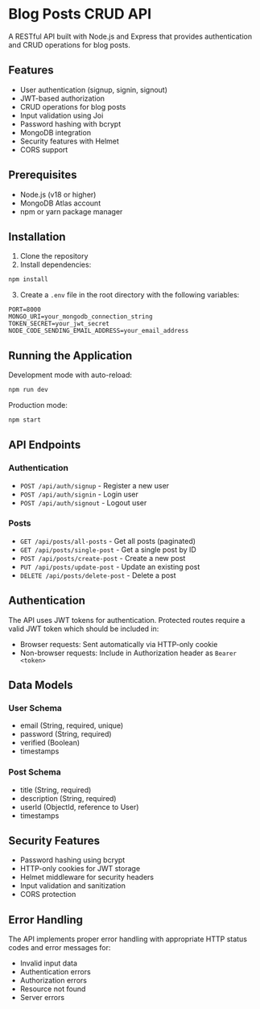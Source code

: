 # Blog Posts CRUD API

A RESTful API built with Node.js and Express that provides authentication and CRUD operations for blog posts.

## Features

- User authentication (signup, signin, signout)
- JWT-based authorization
- CRUD operations for blog posts
- Input validation using Joi
- Password hashing with bcrypt
- MongoDB integration
- Security features with Helmet
- CORS support

## Prerequisites

- Node.js (v18 or higher)
- MongoDB Atlas account
- npm or yarn package manager

## Installation

1. Clone the repository
2. Install dependencies:

```bash
npm install
```

3. Create a `.env` file in the root directory with the following variables:

```properties
PORT=8000
MONGO_URI=your_mongodb_connection_string
TOKEN_SECRET=your_jwt_secret
NODE_CODE_SENDING_EMAIL_ADDRESS=your_email_address
```

## Running the Application

Development mode with auto-reload:

```bash
npm run dev
```

Production mode:

```bash
npm start
```

## API Endpoints

### Authentication

- `POST /api/auth/signup` - Register a new user
- `POST /api/auth/signin` - Login user
- `POST /api/auth/signout` - Logout user

### Posts

- `GET /api/posts/all-posts` - Get all posts (paginated)
- `GET /api/posts/single-post` - Get a single post by ID
- `POST /api/posts/create-post` - Create a new post
- `PUT /api/posts/update-post` - Update an existing post
- `DELETE /api/posts/delete-post` - Delete a post

## Authentication

The API uses JWT tokens for authentication. Protected routes require a valid JWT token which should be included in:

- Browser requests: Sent automatically via HTTP-only cookie
- Non-browser requests: Include in Authorization header as `Bearer <token>`

## Data Models

### User Schema

- email (String, required, unique)
- password (String, required)
- verified (Boolean)
- timestamps

### Post Schema

- title (String, required)
- description (String, required)
- userId (ObjectId, reference to User)
- timestamps

## Security Features

- Password hashing using bcrypt
- HTTP-only cookies for JWT storage
- Helmet middleware for security headers
- Input validation and sanitization
- CORS protection

## Error Handling

The API implements proper error handling with appropriate HTTP status codes and error messages for:

- Invalid input data
- Authentication errors
- Authorization errors
- Resource not found
- Server errors
